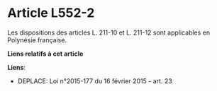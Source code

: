 # Article L552-2

Les dispositions des articles L. 211-10 et L. 211-12 sont applicables en Polynésie française.

**Liens relatifs à cet article**

**Liens**:

  - DEPLACE: Loi n°2015-177 du 16 février 2015 - art. 23
